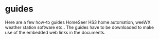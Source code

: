 # guides
Here are a few how-to guides HomeSeer HS3 home automation, weeWX weather station software etc.. The guides have to be downloaded to make use of the embedded web links in the documents.

